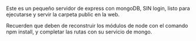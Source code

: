 Este es un pequeño servidor de express con mongoDB, SIN login, listo para ejecutarse y servir la carpeta public en la web.

Recuerden que deben de reconstruir los módulos de node con el comando npm install, y completar las rutas con su servicio de mongo.
